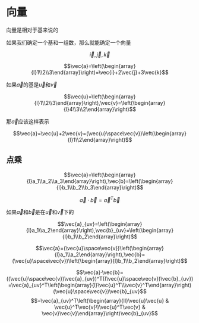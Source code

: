 # 向量

向量是相对于基来说的

如果我们确定一个基和一组数，那么就能确定一个向量

$$\vec{i},\vec{j},\vec{k}$$

$$\vec{a}=\left(\begin{array}{l}1\\2\\3\end{array}\right)=\vec{i}+2\vec{j}+3\vec{k}$$

如果$\vec{a}$的基是$\vec{u}$和$\vec{v}$

$$\vec{u}=\left(\begin{array}{l}1\\2\\3\end{array}\right),\vec{v}=\left(\begin{array}{l}4\\3\\2\end{array}\right)$$

那$\vec{a}$应该这样表示

$$\vec{a}=\vec{u}+2\vec{v}=(\vec{u}\space\vec{v})\left(\begin{array}{l}1\\2\end{array}\right)$$

## 点乘

$$\vec{a}=\left(\begin{array}{l}a_1\\a_2\\a_3\end{array}\right),\vec{b}=\left(\begin{array}{l}b_1\\b_2\\b_3\end{array}\right)$$

$$\vec{a}·\vec{b}=\vec{a}^T\vec{b}$$

如果$\vec{a}$和$\vec{b}$是在$\vec{u}$和$\vec{v}$下的

$$\vec{a}_{uv}=\left(\begin{array}{l}a_1\\a_2\end{array}\right),\vec{b}_{uv}=\left(\begin{array}{l}b_1\\b_2\end{array}\right)$$

$$\vec{a}=(\vec{u}\space\vec{v})\left(\begin{array}{l}a_1\\a_2\end{array}\right),\vec{b}=(\vec{u}\space\vec{v})\left(\begin{array}{l}b_1\\b_2\end{array}\right)$$

$$\vec{a}·\vec{b}=((\vec{u}\space\vec{v})\vec{a}_{uv})^T((\vec{u}\space\vec{v})\vec{b}_{uv})=\vec{a}_{uv}^T\left(\begin{array}{l}\vec{u}^T\\\vec{v}^T\end{array}\right)(\vec{u}\space\vec{v})\vec{b}_{uv}$$
$$=\vec{a}_{uv}^T\left(\begin{array}{ll}\vec{u}\vec{u} & \vec{u}^T\vec{v}\\\vec{u}^T\vec{v} & \vec{v}\vec{v}\end{array}\right)\vec{b}_{uv}$$
